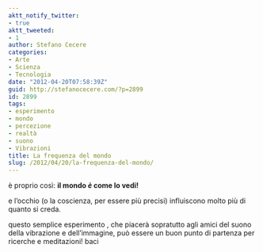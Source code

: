 ```yaml
---
aktt_notify_twitter:
- true
aktt_tweeted:
- 1
author: Stefano Cecere
categories:
- Arte
- Scienza
- Tecnologia
date: "2012-04-20T07:58:39Z"
guid: http://stefanocecere.com/?p=2899
id: 2899
tags:
- esperimento
- mondo
- percezione
- realtà
- suono
- Vibrazioni
title: La frequenza del mondo
slug: /2012/04/20/la-frequenza-del-mondo/
---
```


è proprio così: **il mondo _è_ come lo vedi!**

e l&#8217;occhio (o la coscienza, per essere più precisi) influiscono molto più di quanto si creda.

questo semplice esperimento , che piacerà sopratutto agli amici del suono della vibrazione e dell&#8217;immagine, può essere un buon punto di partenza per ricerche e meditazioni! baci

&nbsp;